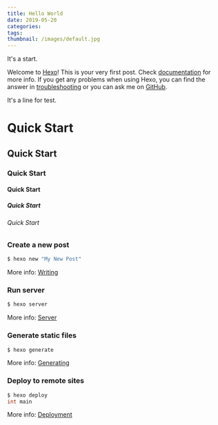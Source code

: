 ```yaml
---
title: Hello World
date: 2019-05-20
categories: 
tags: 
thumbnail: /images/default.jpg
---
```


It's a start.

<!-- more -->

Welcome to [Hexo](https://hexo.io/)! This is your very first post. Check [documentation](https://hexo.io/docs/) for more info. If you get any problems when using Hexo, you can find the answer in [troubleshooting](https://hexo.io/docs/troubleshooting.html) or you can ask me on [GitHub](https://github.com/hexojs/hexo/issues).

It's a line for test.
# Quick Start
## Quick Start
### Quick Start
#### Quick Start
##### Quick Start
###### Quick Start

### Create a new post

``` bash
$ hexo new "My New Post"
```

More info: [Writing](https://hexo.io/docs/writing.html)

### Run server

``` bash
$ hexo server
```

More info: [Server](https://hexo.io/docs/server.html)

### Generate static files

``` bash
$ hexo generate
```

More info: [Generating](https://hexo.io/docs/generating.html)

### Deploy to remote sites

``` c
$ hexo deploy
int main
```

More info: [Deployment](https://hexo.io/docs/deployment.html)



